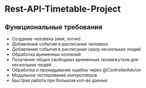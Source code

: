 # Rest-API-Timetable-Project

## Функциональные требования
- Создание человека (имя, логин)
- Добавление события в расписание человека
- Добавление события в расписания сразу нескольких людей
- Обработка временных коллизий
- Получение общих свободных временных промежутков для нескольких людей
- Обработка и прокидывание ошибок через @ControllerAdvice
- Модульное тестирование контроллеров
- Быстрая работа при большом кол-ве данных
